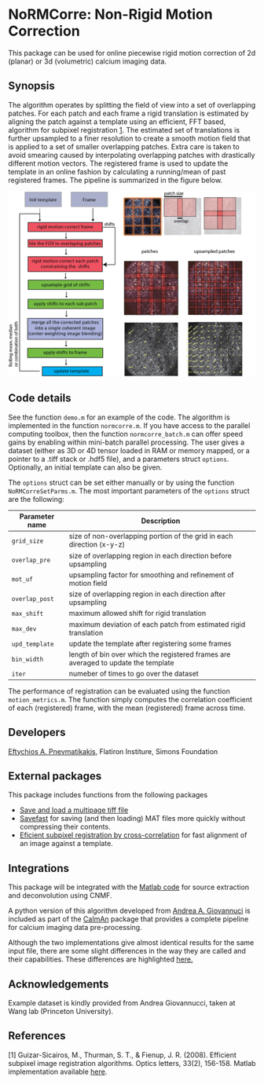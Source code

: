 # NoRMCorre: Non-Rigid Motion Correction 
This package can be used for online piecewise rigid motion correction of 2d (planar) or 3d (volumetric) calcium imaging data. 

## Synopsis

The algorithm operates by splitting the field of view into a set of overlapping patches. For each patch and each frame a rigid translation is estimated by aligning the patch against a template using an efficient, FFT based, algorithm for subpixel registration [1](#ref). The estimated set of translations is further upsampled to a finer resolution to create a smooth motion field that is applied to a set of smaller overlapping patches. Extra care is taken to avoid smearing caused by interpolating overlapping patches with drastically different motion vectors. The registered frame is used to update the template in an online fashion by calculating a running/mean of past registered frames. The pipeline is summarized in the figure below.

![Alt text](pipeline.png?raw=true "piecewise rigid motion correction pipeline")

## Code details

See the function ```demo.m``` for an example of the code. The algorithm is implemented in the function ```normcorre.m```. If you have access to the parallel computing toolbox, then the function ```normcorre_batch.m``` can offer speed gains by enabling within mini-batch parallel processing. The user gives a dataset (either as 3D or 4D tensor loaded in RAM or memory mapped, or a pointer to a .tiff stack or .hdf5 file), and a parameters struct ```options```. Optionally, an initial template can also be given.

The ```options``` struct can be set either manually or by using the function ```NoRMCorreSetParms.m```. The most important parameters of the ```options``` struct are the following:

| Parameter name | Description |
|----------------|-------------|
| ```grid_size``` | size of non-overlapping portion of the grid in each direction (x-y-z)|
| ```overlap_pre```| size of overlapping region in each direction before upsampling  |
| ```mot_uf```    | upsampling factor for smoothing and refinement of motion field |
| ```overlap_post ``` | size of overlapping region in each direction after upsampling |
| ```max_shift``` | maximum allowed shift for rigid translation | 
| ```max_dev``` | maximum deviation of each patch from estimated rigid translation |
| ```upd_template``` | update the template after registering some frames |
| ```bin_width``` | length of bin over which the registered frames are averaged to update the template |
| ```iter``` | numeber of times to go over the dataset |

The performance of registration can be evaluated using the function ```motion_metrics.m```. The function simply computes the correlation coefficient of each (registered) frame, with the mean (registered) frame across time.

## Developers

[Eftychios A. Pnevmatikakis](https://github.com/epnev), Flatiron Institure, Simons Foundation

## External packages

This package includes functions from the following packages
- [Save and load a multipage tiff file](https://www.mathworks.com/matlabcentral/fileexchange/35684-save-and-load-a-multiframe-tiff-image/content/loadtiff.m)
- [Savefast](https://www.mathworks.com/matlabcentral/fileexchange/39721-save-mat-files-more-quickly) for saving (and then loading) MAT files more quickly without compressing their contents. 
- [Eficient subpixel registration by cross-correlation](https://www.mathworks.com/matlabcentral/fileexchange/18401-efficient-subpixel-image-registration-by-cross-correlation) for fast alignment of an image against a template.

## Integrations 

This package will be integrated with the [Matlab code](https://www.github.com/epnev/ca_source_extraction) for source extraction and deconvolution using CNMF.

A python version of this algorithm developed from [Andrea A. Giovannuci](https://github.com/agiovann) is included as part of the [CaImAn](https://github.com/simonsfoundation/CaImAn) package that provides a complete pipeline for calcium imaging data pre-processing.

Although the two implementations give almost identical results for the same input file, there are some slight differences in the way they are called and their capabilities. These differences are highlighted [here.](https://github.com/simonsfoundation/NoRMCorre/wiki/Differences-between-Matlab-and-Python-implementations)

## Acknowledgements

Example dataset is kindly provided from Andrea Giovannucci, taken at Wang lab (Princeton University).

## References 

<a name="ref"></a>[1] Guizar-Sicairos, M., Thurman, S. T., & Fienup, J. R. (2008). Efficient subpixel image registration algorithms. Optics letters, 33(2), 156-158. Matlab implementation available [here](https://www.mathworks.com/matlabcentral/fileexchange/18401-efficient-subpixel-image-registration-by-cross-correlation).

